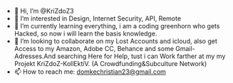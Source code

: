 - 👋 Hi, I’m @KriZdoZ3
- 👀 I’m interested in Design, Internet Security, API, Remote
- 🌱 I’m currently learning everything, i am a coding greenhorn who gets Hacked, so now i will learn the basis knowledge. 
- 💞️ I’m looking to collaborate on my Lost Accounts and icloud, also get Access to my Amazon, Adobe CC, Behance and some Gmail-Adresses.And searching Here for Help, tust i can Work farther at my my Projekt KriZdoZ-KollEktiV. (A Crowdfunding&Subculture Network)
- 📫 How to reach me: domkechristian23@gmail.com

<!---
KriZdoZ3/KriZdoZ3 is a ✨ special ✨ repository because its `README.md` (this file) appears on your GitHub profile.
You can click the Preview link to take a look at your changes.
--->
